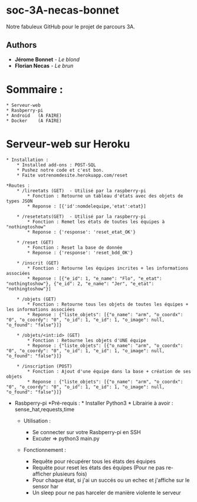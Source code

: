 # soc-3A-necas-bonnet
Notre fabuleux GitHub pour le projet de parcours 3A.

## Authors

* **Jérome Bonnet** - *Le blond*
* **Florian Necas** - *Le brun*

# Sommaire : 
	* Serveur-web
	* Rasbperry-pi
	* Android 	(A FAIRE)
	* Docker 	(A FAIRE)


# Serveur-web sur Heroku 
	* Installation :
		* Installed add-ons : POST-SQL 
		* Pushez notre code et c'est bon.
		* Faite votrenomdesite.herokuapp.com/reset
		
	*Routes :
		* /lireetats (GET) 	- Utilisé par la raspberry-pi 
			* Fonction : Retourne un tableau d'états avec des objets de types JSON 
			* Reponse : [{'id':nomdelequipe,'etat':etat}]
			
		* /resetetats(GET)	- Utilisé par la raspberry-pi 
			* Fonction : Remet les états de toutes les équipes à "nothingtoshow" 
			* Reponse : {'response': 'reset_etat_OK'}
			
		* /reset (GET)
			* Fonction : Reset la base de donnée 
			* Reponse : {'response': 'reset_bdd_OK'}
			
		* /inscrit (GET)
			* Fonction : Retourne les équipes incrites + les informations associées
			* Reponse : [{"e_id": 1, "e_name": "Flo", "e_etat": "nothingtoshow"}, {"e_id": 2, "e_name": "Jer", "e_etat": "nothingtoshow"}]
		
		* /objets (GET)
			* Fonction : Retourne tous les objets de toutes les équipes + les informations associées
			* Reponse : {"liste_objets": [{"o_name": "arm", "o_coordx": "0", "o_coordy": "0", "o_id": 1, "e_id": 1, "o_image": null, "o_found": "false"}]}
			
		* /objets/<int:id> (GET)
			* Fonction : Retourne les objets d'UNE équipe
			* Reponse : {"liste_objets": [{"o_name": "arm", "o_coordx": "0", "o_coordy": "0", "o_id": 1, "e_id": 1, "o_image": null, "o_found": "false"}]}
			
		* /inscription (POST)
			* Fonction : Ajout d'une équipe dans la base + création de ses objets
			* Reponse : {"liste_objets": [{"o_name": "arm", "o_coordx": "0", "o_coordy": "0", "o_id": 1, "e_id": 1, "o_image": null, "o_found": "false"}]}
		
		
* Rasbperry-pi 
	*Pré-requis :
		* Installer Python3
		* Librairie à avoir : sense_hat,requests,time

	* Utilisation :
		* Se connecter sur votre Rasbperry-pi en SSH
		* Excuter => python3 main.py
		
	* Fonctionnement :
		* Requête pour récupérer tous les états des équipes 
		* Requête pour reset les états des équipes (Pour ne pas re-afficher plusieurs fois)
		* Pour chaque état, si j'ai un succés ou un echec et j'affiche sur le sensor har
		* Un sleep pour ne pas harceler de manière violente le serveur
	
	
	